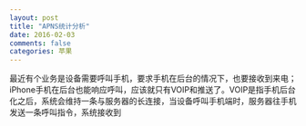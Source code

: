 ```yaml
---
layout: post
title: "APNS统计分析"
date: 2016-02-03
comments: false
categories: 苹果
---
```


最近有个业务是设备需要呼叫手机，要求手机在后台的情况下，也要接收到来电；iPhone手机在后台也能响应呼叫，应该就只有VOIP和推送了。VOIP是指手机后台化之后，系统会维持一条与服务器的长连接，当设备呼叫手机端时，服务器往手机发送一条呼叫指令，系统接收到